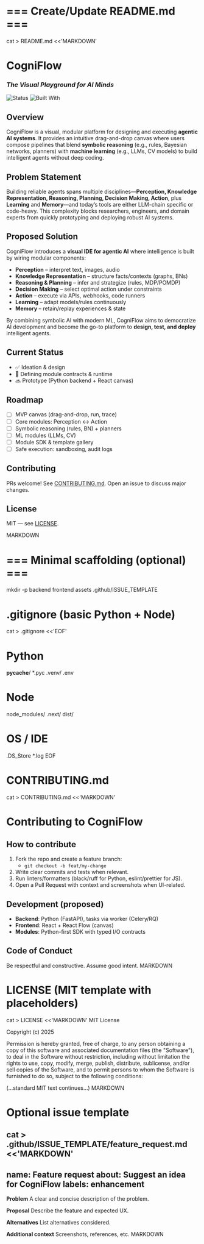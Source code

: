 # === Create/Update README.md ===
cat > README.md <<'MARKDOWN'
# CogniFlow
### *The Visual Playground for AI Minds*

![Status](https://img.shields.io/badge/status-early--stage-informational)
![Built With](https://img.shields.io/badge/built%20with-Python%20%2B%20React-blue)

## Overview
CogniFlow is a visual, modular platform for designing and executing **agentic AI systems**. It provides an intuitive drag-and-drop canvas where users compose pipelines that blend **symbolic reasoning** (e.g., rules, Bayesian networks, planners) with **machine learning** (e.g., LLMs, CV models) to build intelligent agents without deep coding.

## Problem Statement
Building reliable agents spans multiple disciplines—**Perception, Knowledge Representation, Reasoning, Planning, Decision Making, Action**, plus **Learning** and **Memory**—and today’s tools are either LLM-chain specific or code-heavy. This complexity blocks researchers, engineers, and domain experts from quickly prototyping and deploying robust AI systems.

## Proposed Solution
CogniFlow introduces a **visual IDE for agentic AI** where intelligence is built by wiring modular components:
- **Perception** – interpret text, images, audio  
- **Knowledge Representation** – structure facts/contexts (graphs, BNs)  
- **Reasoning & Planning** – infer and strategize (rules, MDP/POMDP)  
- **Decision Making** – select optimal action under constraints  
- **Action** – execute via APIs, webhooks, code runners  
- **Learning** – adapt models/rules continuously  
- **Memory** – retain/replay experiences & state

By combining symbolic AI with modern ML, CogniFlow aims to democratize AI development and become the go-to platform to **design, test, and deploy** intelligent agents.

## Current Status
- ✅ Ideation & design  
- 🔄 Defining module contracts & runtime  
- 🔜 Prototype (Python backend + React canvas)

## Roadmap
- [ ] MVP canvas (drag-and-drop, run, trace)
- [ ] Core modules: Perception ↔ Action
- [ ] Symbolic reasoning (rules, BN) + planners
- [ ] ML modules (LLMs, CV)
- [ ] Module SDK & template gallery
- [ ] Safe execution: sandboxing, audit logs

## Contributing
PRs welcome! See [CONTRIBUTING.md](CONTRIBUTING.md). Open an issue to discuss major changes.

## License
MIT — see [LICENSE](LICENSE).

MARKDOWN

# === Minimal scaffolding (optional) ===
mkdir -p backend frontend assets .github/ISSUE_TEMPLATE

# .gitignore (basic Python + Node)
cat > .gitignore <<'EOF'
# Python
__pycache__/
*.pyc
.venv/
.env
# Node
node_modules/
.next/
dist/
# OS / IDE
.DS_Store
*.log
EOF

# CONTRIBUTING.md
cat > CONTRIBUTING.md <<'MARKDOWN'
# Contributing to CogniFlow

## How to contribute
1. Fork the repo and create a feature branch:
   - `git checkout -b feat/my-change`
2. Write clear commits and tests when relevant.
3. Run linters/formatters (black/ruff for Python, eslint/prettier for JS).
4. Open a Pull Request with context and screenshots when UI-related.

## Development (proposed)
- **Backend**: Python (FastAPI), tasks via worker (Celery/RQ)
- **Frontend**: React + React Flow (canvas)
- **Modules**: Python-first SDK with typed I/O contracts

## Code of Conduct
Be respectful and constructive. Assume good intent.
MARKDOWN

# LICENSE (MIT template with placeholders)
cat > LICENSE <<'MARKDOWN'
MIT License

Copyright (c) 2025 <Your Name>

Permission is hereby granted, free of charge, to any person obtaining a copy
of this software and associated documentation files (the "Software"), to deal
in the Software without restriction, including without limitation the rights
to use, copy, modify, merge, publish, distribute, sublicense, and/or sell
copies of the Software, and to permit persons to whom the Software is
furnished to do so, subject to the following conditions:

(…standard MIT text continues…)
MARKDOWN

# Optional issue template
cat > .github/ISSUE_TEMPLATE/feature_request.md <<'MARKDOWN'
---
name: Feature request
about: Suggest an idea for CogniFlow
labels: enhancement
---

**Problem**
A clear and concise description of the problem.

**Proposal**
Describe the feature and expected UX.

**Alternatives**
List alternatives considered.

**Additional context**
Screenshots, references, etc.
MARKDOWN

